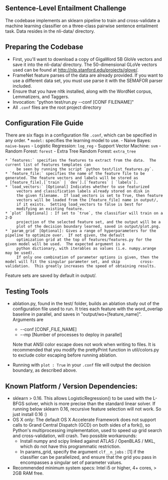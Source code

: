 Sentence-Level Entailment Challenge
---------------------------------------

The codebase implements an sklearn pipeline to train and cross-validate a
machine learning classifier on a three-class  pairwise sentence entailment
task.  Data resides in the nli-data/ directory.   

Preparing the Codebase
---------------------
* First, you'll want to download a copy of GigaWord 5B GloVe vectors and save it into the nli-data/ directory.
  The 50-dimensional GLoVe vectors used can be found at http://nlp.stanford.edu/projects/glove/.  
* FrameNet feature parses of the data are already provided.  If you want to use a different data set, you must use parse it
  with the SEMAFOR parser included.
* Ensure that you have nltk installed, along with the WordNet corpus, Lemmatizers, and Taggers.  
* Invocation: "python test/run.py --conf [CONF FILENAME]"
* All `.conf` files are the root project directory

Configuration File Guide
--------------------------
There are six flags in a configuration file `.conf`, which can be specified in any order. 
    * `model:` specifies the learning model to use.
    		- Naive Bayes:		    `naive-bayes`
	       	- Logistic Regression: 	    `log_reg`
	       	- Support Vector Machine:    `svm`
	       	- Random Forest: 	    `forest`
	       	- Extra Tree Random Forest:  `extra_tree`
	       
    * `features:` specifies the features to extract from the data.  The current list of features templates can
         be seen by running the script `python test/list_features.py`.    
    * `feature_file:` specifies the name of the feature file to be generated. The feature vectors and labels will be stored as
      [feature_file].[`train` | `dev`].[`features` | `labels`].
    * `load_vectors:` [Optional] Indicates whether to use featurized
         vectors and classification labels already stored on disk in
         the given filename.  If load_vectors is set to True, then feature
         vectors will be loaded from the [feature_file] name in output/,
         if it exists.  Setting load_vectors to false is best for
         modifying an existing feature.  
    * `plot` [Optional] : If set to `true`, the classifier will train on a 2-D
         projection of the selected feature set, and the output will be a
         plot of the decision boundary learned, saved in output/plot.png.
    * `param_grid` [Optional]: Gives a range of hyperparameters for the pipeline to optimize over.  If not given, the default 
         optimization grid at the top of features/features.py for the given model will be used.  The expected argument is a 
         python dictionary, with iterables as values (i.e. numpy.arange may be used). 
       	 If only one combination of parameter options is given, then the model will fit the singular parameter set, and skip		 cross-validation.  This greatly increases the speed of obtaining results. 

Feature sets are saved by default in output/.  

Testing Tools
-----------------------
* ablation.py, found in the test/ folder, builds an ablation study out of
  the configuration file used to run.  It tries each feature 
  with the word_overlap baseline in parallel, and saves in
  "output/wo+[feature_name]".  Arguments are

	* --conf [CONF_FILE_NAME]
	* --mp 	[Number of processes to deploy in parallel]
 
  Note that ANSI color escape does not work when writing to files.  It is
  recommended that you modify the prettyPrint function in util/colors.py
  to exclude color escaping before running ablation.
* Running with `plot : True` in your `.conf` file will output the decision boundary, as described above.

Known Platform / Version Dependencies:
--------------------------------------
* sklearn > 0.16.  This allows LogisticRegression() to be used with the L-BFGS solver, which is more precise than the standard   linear solver.  If running below sklearn 0.16, recursive feature selection will not work.  So just install 0.16 :)
* OS X only: The default OS X Accelerate Framework does not support calls to Grand Central Dispatch (GCD) on both sides of a    fork(), so Python's multiprocessing implementation, used to speed up grid search and cross-validation, will crash.  Two       possible workarounds:
	- Install numpy and scipy linked against ATLAS / OpenBLAS / MKL, which do not have this programmatic restriction.
	- In params_grid, specify the argument `clf__n_jobs` : [1] if the classifier can be parallelized, and ensure that the           grid you pass in encompasses a singular set of parameter values. 
* Recommended minimum system specs: Intel i5 or higher, 4+ cores, > 2GB RAM free.  
